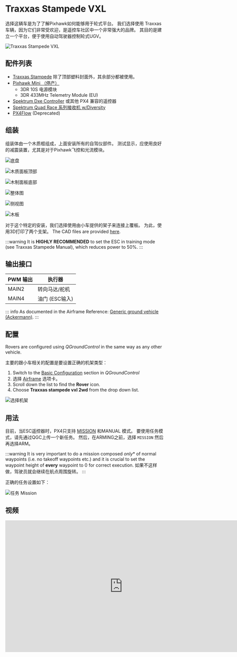 # Traxxas Stampede VXL

选择这辆车是为了了解Pixhawk如何能够用于轮式平台。 我们选择使用 Traxxas 车辆，因为它们非常受欢迎，是遥控车社区中一个非常强大的品牌。 其目的是建立一个平台，便于使用自动驾驶器控制轮式UGV。

![Traxxas Stampede VXL](../../assets/airframes/rover/traxxas_stampede_vxl/stampede.jpg)

## 配件列表

* [Traxxas Stampede](https://traxxas.com/products/models/electric/stampede-vxl-tsm) 除了顶部塑料封面外，其余部分都被使用。
* [Pixhawk Mini （停产）](../flight_controller/pixhawk_mini.md)
  * 3DR 10S 电源模块
  * 3DR 433MHz Telemetry Module (EU)
* [Spektrum Dxe Controller](http://www.spektrumrc.com/Products/Default.aspx?ProdId=SPM1000) 或其他 PX4 兼容的遥控器
* [Spektrum Quad Race 系列接收机 w/Diversity](http://www.spektrumrc.com/Products/Default.aspx?ProdID=SPM4648)
* [PX4Flow](../sensor/px4flow.md) (Deprecated)


## 组装

组装体由一个木质框组成，上面安装所有的自驾仪部件。 测试显示，应使用良好的减震装置，尤其是对于Pixhawk飞控和光流模块。

![底盘](../../assets/airframes/rover/traxxas_stampede_vxl/stampede_chassis.jpg)

![木质面板顶部](../../assets/airframes/rover/traxxas_stampede_vxl/panel_top.jpg)

![木制面板底部](../../assets/airframes/rover/traxxas_stampede_vxl/panel_bottom.jpg)

![整体图](../../assets/airframes/rover/traxxas_stampede_vxl/final_assembly.jpg)

![侧视图](../../assets/airframes/rover/traxxas_stampede_vxl/final_side.jpg)

![木板](../../assets/airframes/rover/traxxas_stampede_vxl/mounting_detail.jpg)

对于这个特定的安装，我们选择使用由小车提供的架子来连接上覆板。 为此，使用3D打印了两个支架。 The CAD files are provided [here](https://github.com/PX4/PX4-user_guide/raw/v1.15/assets/airframes/rover/traxxas_stampede_vxl/plane_holders.zip).

:::warning
It is **HIGHLY RECOMMENDED** to set the ESC in training mode (see Traxxas Stampede Manual), which reduces power to 50%.
:::

## 输出接口

| PWM 输出 | 执行器        |
| ------ | ---------- |
| MAIN2  | 转向马达/舵机    |
| MAIN4  | 油门 (ESC输入) |

::: info As documented in the Airframe Reference: [Generic ground vehicle (Ackermann)](../airframes/airframe_reference.md#rover_rover_generic_ground_vehicle_(ackermann)).
:::

## 配置

Rovers are configured using *QGroundControl* in the same way as any other vehicle.

主要的跟小车相关的配置是要设置正确的机架类型：
1. Switch to the [Basic Configuration](../config/index.md) section in *QGroundControl*
1. 选择 [Airframe](../config/airframe.md) 选项卡。
1. Scroll down the list to find the **Rover** icon.
1. Choose **Traxxas stampede vxl 2wd** from the drop down list.

![选择机架](../../assets/airframes/rover/traxxas_stampede_vxl/airframe_px4_rover_traxxas_stampede_vxl_2wd.jpg)


## 用法

目前，当ESC遥控器时，PX4只支持 [MISSION](../flight_modes/mission.md) 和MANUAL 模式。 要使用任务模式，请先通过QGC上传一个新任务。 然后，在ARMING之前，选择 `MISSION` 然后再选择ARM。

:::warning
It is very important to do a mission composed *only** of normal waypoints (i.e. no takeoff waypoints etc.) and it is crucial to set the waypoint height of **every** waypoint to 0 for correct execution. 如果不这样做，驾驶员就会继续在航点周围旋转。
:::

正确的任务设置如下：

![任务 Mission](../../assets/airframes/rover/traxxas_stampede_vxl/correct_mission.jpg)


## 视频

<iframe width="740" height="416" src="https://www.youtube.com/embed/N3HvSKS3nCw" frameborder="0" allow="accelerometer; autoplay; clipboard-write; encrypted-media; gyroscope; picture-in-picture" allowfullscreen></iframe>
